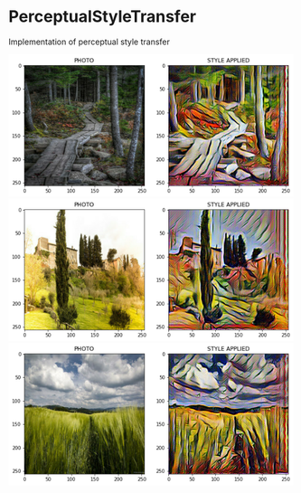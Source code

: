 # PerceptualStyleTransfer
Implementation of perceptual style transfer

![](/images/1.png)
![](/images/2.png)
![](/images/3.png)
